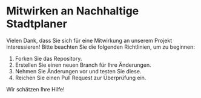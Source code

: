 # Mitwirken an Nachhaltige Stadtplaner

Vielen Dank, dass Sie sich für eine Mitwirkung an unserem Projekt interessieren! Bitte beachten Sie die folgenden Richtlinien, um zu beginnen:

1. Forken Sie das Repository.
2. Erstellen Sie einen neuen Branch für Ihre Änderungen.
3. Nehmen Sie Änderungen vor und testen Sie diese.
4. Reichen Sie einen Pull Request zur Überprüfung ein.

Wir schätzen Ihre Hilfe!
